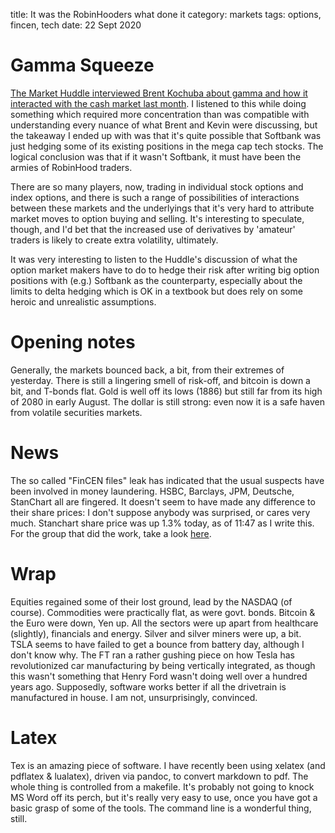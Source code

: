 title: It was the RobinHooders what done it
category: markets
tags: options, fincen, tech
date: 22 Sept 2020

# Gamma Squeeze

[The Market Huddle interviewed Brent Kochuba about gamma and how it interacted with the cash market last month](https://www.youtube.com/watch?v=VZwCUaEav18&feature=youtu.be). I listened to this while doing something which required more concentration than was compatible with understanding every nuance of what Brent and Kevin were discussing, but the takeaway I ended up with was that it's quite possible that Softbank was just hedging some of its existing positions in the mega cap tech stocks. The logical conclusion was that if it wasn't Softbank, it must have been the armies of RobinHood traders.

There are so many players, now, trading in individual stock options and index options, and there is such a range of possibilities of interactions between these markets and the underlyings that it's very hard to attribute market moves to option buying and selling. It's interesting to speculate, though, and I'd bet that the increased use of derivatives by 'amateur' traders is likely to create extra volatility, ultimately.

It was very interesting to listen to the Huddle's discussion of what the option market makers have to do to hedge their risk after writing big option positions with (e.g.) Softbank as the counterparty, especially about the limits to delta hedging which is OK in a textbook but does rely on some heroic and unrealistic assumptions.

# Opening notes

Generally, the markets bounced back, a bit, from their extremes of yesterday.
There is still a lingering smell of risk-off, and bitcoin is down a bit, and T-bonds flat.
Gold is well off its lows (1886) but still far from its high of 2080 in early August.
The dollar is still strong: even now it is a safe haven from volatile securities markets.

# News

The so called "FinCEN files" leak has indicated that the usual suspects have been involved in money laundering.
HSBC, Barclays, JPM, Deutsche, StanChart all are fingered. 
It doesn't seem to have made any difference to their share prices: I don't suppose anybody was surprised, or cares very much. Stanchart share price was up 1.3% today, as of 11:47 as I write this.
For the group that did the work, take a look [here](https://www.icij.org/investigations/fincen-files/mining-sars-data/).

# Wrap

Equities regained some of their lost ground, lead by the NASDAQ (of course).
Commodities were practically flat, as were govt. bonds.
Bitcoin & the Euro were down, Yen up. 
All the sectors were up apart from healthcare (slightly), financials and energy.
Silver and silver miners were up, a bit.
TSLA seems to have failed to get a bounce from battery day, although I don't know why.
The FT ran a rather gushing piece on how Tesla has revolutionized car manufacturing by being vertically integrated,
as though this wasn't something that Henry Ford wasn't doing well over a hundred years ago.
Supposedly, software works better if all the drivetrain is manufactured in house.
I am not, unsurprisingly, convinced.

# Latex

Tex is an amazing piece of software.
I have recently been using xelatex (and pdflatex & lualatex), driven via pandoc, to convert markdown to pdf.
The whole thing is controlled from a makefile.
It's probably not going to knock MS Word off its perch, but it's really very easy to use, once you have got a basic
grasp of some of the tools.
The command line is a wonderful thing, still.
